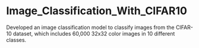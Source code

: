# Image_Classification_With_CIFAR10
Developed an image classification model to classify images from the CIFAR-10 dataset, which includes 60,000 32x32 color images in 10 different classes.
